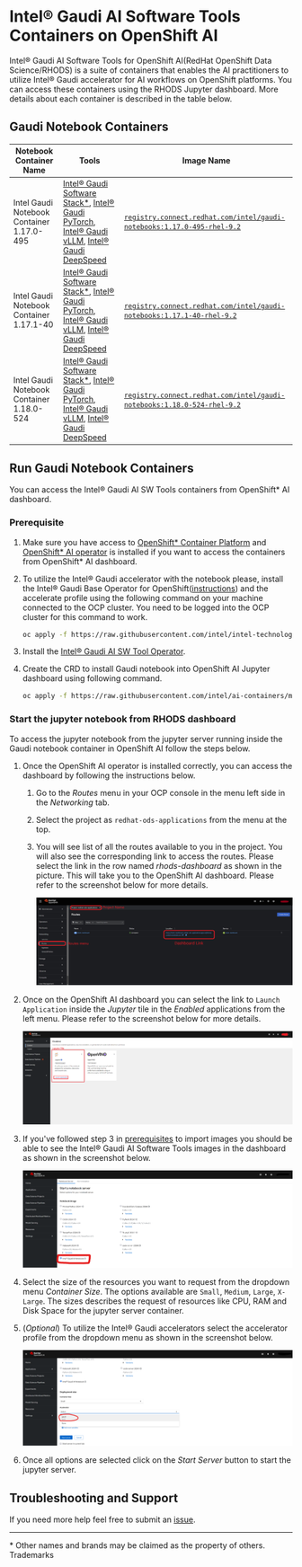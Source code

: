 # Intel® Gaudi AI Software Tools Containers on OpenShift AI

Intel® Gaudi AI Software Tools for OpenShift AI(RedHat OpenShift Data Science/RHODS) is a suite of containers that enables the AI practitioners to utilize Intel® Gaudi accelerator for AI workflows on OpenShift platforms. You can access these containers using the RHODS Jupyter dashboard. More details about each container is described in the table below.

## Gaudi Notebook Containers

| Notebook Container Name | Tools | Image Name |
| -----------------------------| ------------- | ------------- |
| Intel Gaudi Notebook Container 1.17.0-495 | [Intel® Gaudi Software Stack*](https://docs.habana.ai/en/latest/Installation_Guide/Bare_Metal_Fresh_OS.html), [Intel® Gaudi PyTorch](https://docs.habana.ai/en/latest/PyTorch/index.html), [Intel® Gaudi vLLM](https://github.com/HabanaAI/vllm-fork.git), [Intel® Gaudi DeepSpeed](https://github.com/HabanaAI/DeepSpeed) | [`registry.connect.redhat.com/intel/gaudi-notebooks:1.17.0-495-rhel-9.2`](registry.connect.redhat.com/intel/gaudi-notebooks@sha256:a62baf968caa7dd23b7f4cdcddc26e109d894f1436e247b4ea1e2fb4a5c94d54) |
| Intel Gaudi Notebook Container 1.17.1-40 | [Intel® Gaudi Software Stack*](https://docs.habana.ai/en/latest/Installation_Guide/Bare_Metal_Fresh_OS.html), [Intel® Gaudi PyTorch](https://docs.habana.ai/en/latest/PyTorch/index.html), [Intel® Gaudi vLLM](https://github.com/HabanaAI/vllm-fork.git), [Intel® Gaudi DeepSpeed](https://github.com/HabanaAI/DeepSpeed) | [`registry.connect.redhat.com/intel/gaudi-notebooks:1.17.1-40-rhel-9.2`](registry.connect.redhat.com/intel/gaudi-notebooks@sha256:00ca535956b7fcdd91e71bc4a3cd4493ddcaceea9b8d7bb95a7edc0e1cb0bac4) |
| Intel Gaudi Notebook Container 1.18.0-524 | [Intel® Gaudi Software Stack*](https://docs.habana.ai/en/latest/Installation_Guide/Bare_Metal_Fresh_OS.html), [Intel® Gaudi PyTorch](https://docs.habana.ai/en/latest/PyTorch/index.html), [Intel® Gaudi vLLM](https://github.com/HabanaAI/vllm-fork.git), [Intel® Gaudi DeepSpeed](https://github.com/HabanaAI/DeepSpeed) | [`registry.connect.redhat.com/intel/gaudi-notebooks:1.18.0-524-rhel-9.2`](registry.connect.redhat.com/intel/gaudi-notebooks@sha256:142b11253e5708ff9744c895868b2adda2f6f01c40127b71f1aca3d7a6e6bc29) |

## Run Gaudi Notebook Containers

You can access the Intel® Gaudi AI SW Tools containers from OpenShift* AI dashboard.

### Prerequisite

1. Make sure you have access to [OpenShift* Container Platform](https://docs.openshift.com/container-platform/4.14/installing/index.html) and [OpenShift* AI operator](https://docs.redhat.com/en/documentation/red_hat_openshift_ai_cloud_service/1/html/installing_and_uninstalling_openshift_ai_cloud_service/installing-and-deploying-openshift-ai_install#installing-and-deploying-openshift-ai_install) is installed if you want to access the containers from OpenShift* AI dashboard.

2. To utilize the Intel® Gaudi accelerator with the notebook please, install the Intel® Gaudi Base Operator for OpenShift([instructions](https://catalog.redhat.com/software/container-stacks/detail/6683b2cce45daa25e36bddcb)) and the accelerate profile using the following command on your machine connected to the OCP cluster. You need to be logged into the OCP cluster for this command to work.

    ```bash
    oc apply -f https://raw.githubusercontent.com/intel/intel-technology-enabling-for-openshift/main/e2e/inference/accelerator_profile_gaudi.yaml
    ```

3. Install the [Intel® Gaudi AI SW Tool Operator](https://catalog.redhat.com/software/container-stacks/detail/66d7aa630eb66a02febc8103).

4. Create the CRD to install Gaudi notebook into OpenShift AI Jupyter dashboard using following command.

    ```bash
    oc apply -f https://raw.githubusercontent.com/intel/ai-containers/main/enterprise/redhat/openshift-ai/gaudi/crd-sample.yaml
    ```

### Start the jupyter notebook from RHODS dashboard

To access the jupyter notebook from the jupyter server running inside the Gaudi notebook container in OpenShift AI follow the steps below.

1. Once the OpenShift AI operator is installed correctly, you can access the dashboard by following the instructions below.

    1. Go to the *Routes* menu in your OCP console in the menu left side in the *Networking* tab.

    2. Select the project as `redhat-ods-applications` from the menu at the top.

    3. You will see list of all the routes available to you in the project. You will also see the corresponding link to access the routes. Please select the link in the row named *rhods-dashboard* as shown in the picture. This will take you to the OpenShift AI dashboard. Please refer to the screenshot below for more details.

        ![Step-1](../oneapi/assets/step-1.png)

2. Once on the OpenShift AI dashboard you can select the link to `Launch Application` inside the *Jupyter* tile in the *Enabled* applications from the left menu. Please refer to the screenshot below for more details.

    ![Step-2](../oneapi/assets/step-2.png)

3. If you've followed step 3 in [prerequisites](#prerequisite) to import images you should be able to see the Intel® Gaudi AI Software Tools images in the dashboard as shown in the screenshot below.

    ![Step-3](./assets/step-3.png)

4. Select the size of the resources you want to request from the dropdown menu *Container Size*. The options available are `Small`, `Medium`, `Large`, `X-Large`. The sizes describes the request of resources like CPU, RAM and Disk Space for the jupyter server container.

5. (*Optional*) To utilize the Intel® Gaudi accelerators select the accelerator profile from the dropdown menu as shown in the screenshot below.

    ![Step-4](./assets/step-4.png)

6. Once all options are selected click on the *Start Server* button to start the jupyter server.

## Troubleshooting and Support

If you need more help feel free to submit an [issue](https://github.com/intel/ai-containers/issues).

---
\* Other names and brands may be claimed as the property of others. Trademarks

